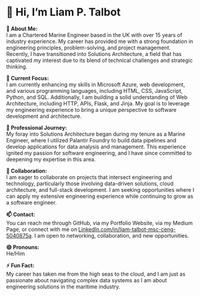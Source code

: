 # 👋 Hi, I’m Liam P. Talbot

**👀 About Me:**  
I am a Chartered Marine Engineer based in the UK with over 15 years of industry experience. My career has provided me with a strong foundation in engineering principles, problem-solving, and project management. Recently, I have transitioned into Solutions Architecture, a field that has captivated my interest due to its blend of technical challenges and strategic thinking.

**🌱 Current Focus:**  
I am currently enhancing my skills in Microsoft Azure, web development, and various programming languages, including HTML, CSS, JavaScript, Python, and SQL. Additionally, I am building a solid understanding of Web Architecture, including HTTP, APIs, Flask, and Jinja. My goal is to leverage my engineering experience to bring a unique perspective to software development and architecture.

**💼 Professional Journey:**  
My foray into Solutions Architecture began during my tenure as a Marine Engineer, where I utilized Palantir Foundry to build data pipelines and develop applications for data analysis and management. This experience ignited my passion for software engineering, and I have since committed to deepening my expertise in this area.

**💞️ Collaboration:**  
I am eager to collaborate on projects that intersect engineering and technology, particularly those involving data-driven solutions, cloud architecture, and full-stack development. I am seeking opportunities where I can apply my extensive engineering experience while continuing to grow as a software engineer.

**📫 Contact:**  
You can reach me through GitHub, via my Portfolio Website, via my Medium Page, or connect with me on [LinkedIn.com/in/liam-talbot-msc-ceng-5040875a](#). I am open to networking, collaboration, and new opportunities.

**😄 Pronouns:**  
He/Him

**⚡ Fun Fact:**  
My career has taken me from the high seas to the cloud, and I am just as passionate about navigating complex data systems as I am about engineering solutions in the maritime industry.
